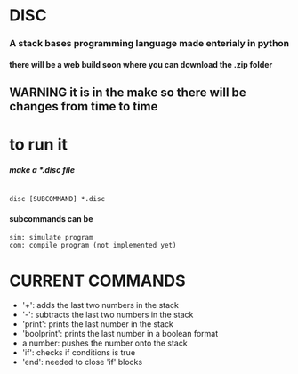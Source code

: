 # DISC
### A stack bases programming language made enterialy in python
#### there will be a web build soon where you can download the .zip folder
## WARNING it is in the make so there will be changes from time to time
  
# to run it

##### make a *.disc file

```

disc [SUBCOMMAND] *.disc

```

  

#### subcommands can be

```
sim: simulate program
com: compile program (not implemented yet)
```
<!-- ### there is also a examples folder wich you can check out for examples -->

# CURRENT COMMANDS
+ '+': adds the last two numbers in the stack
+ '-': subtracts the last two numbers in the stack
+ 'print': prints the last number in the stack
+ 'boolprint': prints the last number in a boolean format
+ a number: pushes the number onto the stack
+ 'if': checks if conditions is true
+ 'end': needed to close 'if' blocks